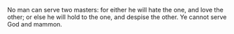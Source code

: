 No man can serve two masters: for either he will hate the one, and love the other; or else he will hold to the one, and despise the other. Ye cannot serve God and mammon.
